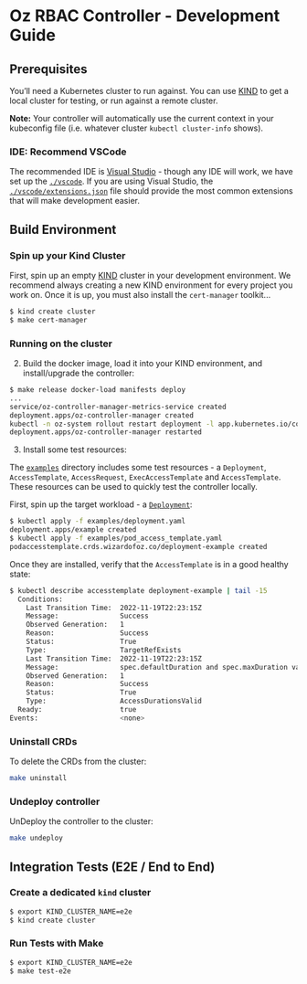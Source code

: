 # Oz RBAC Controller - Development Guide

[kind]: https://sigs.k8s/kind

## Prerequisites

You’ll need a Kubernetes cluster to run against. You can use [KIND][kind] to
get a local cluster for testing, or run against a remote cluster.

**Note:** Your controller will automatically use the current context in your
kubeconfig file (i.e. whatever cluster `kubectl cluster-info` shows).

### IDE: Recommend VSCode

The recommended IDE is [Visual Studio](https://code.visualstudio.com/) - though
any IDE will work, we have set up the [`./vscode`](./vscode). If you are using
Visual Studio, the [`./vscode/extensions.json`](./vscode/extensions.json) file
should provide the most common extensions that will make development easier.

## Build Environment

### Spin up your Kind Cluster

First, spin up an empty [KIND][kind] cluster in your development environment.
We recommend always creating a new KIND environment for every project you work
on. Once it is up, you must also install the `cert-manager` toolkit...

```sh
$ kind create cluster
$ make cert-manager
```

### Running on the cluster

2. Build the docker image, load it into your KIND environment, and
   install/upgrade the controller:

```sh
$ make release docker-load manifests deploy
...
service/oz-controller-manager-metrics-service created
deployment.apps/oz-controller-manager created
kubectl -n oz-system rollout restart deployment -l app.kubernetes.io/component=manager
deployment.apps/oz-controller-manager restarted
```

3. Install some test resources:

The [`examples`](./examples) directory includes some test resources - a
`Deployment`, `AccessTemplate`, `AccessRequest`, `ExecAccessTemplate` and
`AccessTemplate`. These resources can be used to quickly test the controller
locally.

First, spin up the target workload - a [`Deployment`](./examples/deployment.yaml):

```sh
$ kubectl apply -f examples/deployment.yaml
deployment.apps/example created
$ kubectl apply -f examples/pod_access_template.yaml
podaccesstemplate.crds.wizardofoz.co/deployment-example created
```

Once they are installed, verify that the `AccessTemplate` is in a good healthy state:
```sh
$ kubectl describe accesstemplate deployment-example | tail -15
  Conditions:
    Last Transition Time:  2022-11-19T22:23:15Z
    Message:               Success
    Observed Generation:   1
    Reason:                Success
    Status:                True
    Type:                  TargetRefExists
    Last Transition Time:  2022-11-19T22:23:15Z
    Message:               spec.defaultDuration and spec.maxDuration valid
    Observed Generation:   1
    Reason:                Success
    Status:                True
    Type:                  AccessDurationsValid
  Ready:                   true
Events:                    <none>
```


### Uninstall CRDs
To delete the CRDs from the cluster:

```sh
make uninstall
```

### Undeploy controller
UnDeploy the controller to the cluster:

```sh
make undeploy
```

## Integration Tests (E2E / End to End)

### Create a dedicated `kind` cluster

```sh
$ export KIND_CLUSTER_NAME=e2e
$ kind create cluster
```

### Run Tests with Make

```sh
$ export KIND_CLUSTER_NAME=e2e
$ make test-e2e
```
